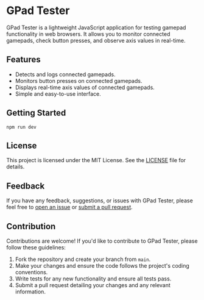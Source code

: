 # GPad Tester

GPad Tester is a lightweight JavaScript application for testing gamepad functionality in web browsers. It allows you to monitor connected gamepads, check button presses, and observe axis values in real-time.

## Features

- Detects and logs connected gamepads.
- Monitors button presses on connected gamepads.
- Displays real-time axis values of connected gamepads.
- Simple and easy-to-use interface.

## Getting Started

```console
npm run dev
```

## License

This project is licensed under the MIT License. See the [LICENSE](LICENSE) file for details.

## Feedback

If you have any feedback, suggestions, or issues with GPad Tester, please feel free to [open an issue](https://github.com/dhrubaDC1/gpad-tester/issues) or [submit a pull request](https://github.com/dhrubaDC1/gpad-tester/pulls).

## Contribution

Contributions are welcome! If you'd like to contribute to GPad Tester, please follow these guidelines:

1. Fork the repository and create your branch from `main`.
2. Make your changes and ensure the code follows the project's coding conventions.
3. Write tests for any new functionality and ensure all tests pass.
4. Submit a pull request detailing your changes and any relevant information.
